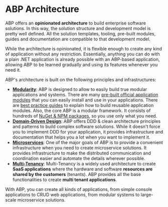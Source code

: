 # ABP Architecture

ABP offers an **opinionated architecture** to build enterprise software solutions. In this way, the solution structure and development model is pretty well defined. All the solution templates, tooling, pre-built modules, guides and documentation are compatible to that development model.

While the architecture is opinionated, it is flexible enough to create any kind of application without any restriction. Essentially, anything you can do with a plain .NET application is already possible with an ABP-based application, allowing ABP to be learned gradually and using its features whenever you need it.

ABP's architecture is built on the following principles and infrastructures:

* **[Modularity](./modularity/basics.md)**: ABP is designed to allow to easily build true modular applications and systems. There are many [pre-built official application modules](../../modules) that you can easily install and use in your applications. There are [best practice guides](./best-practices) to explain how to build reusable application modules. Also, the core ABP is a modular framework. It consists of hundreds of [NuGet & NPM packages](https://abp.io/packages), so you use only what you need.
* **[Domain-Driven Design](domain-driven-design)**: ABP offers DDD & clean architecture principles and patterns to build complex software solutions. While it doesn't force you to implement DDD for your application, it provides infrastructure and documentation that helps you a lot when you want to implement it.
* **[Microservices](microservices)**: One of the major goals of ABP is to provide a convenient infrastructure when you need to create microservice solutions. It provides infrastructure to make the distributed communication and coordination easier and automate the details wherever possible.
* **[Multi-Tenancy](multi-tenancy)**: Multi-Tenancy is a widely used architecture to create **SaaS applications** where the hardware and software **resources are shared by the customers** (tenants). ABP provides all the base functionalities to create **multi tenant applications**.

With ABP, you can create all kinds of applications, from simple console applications to CRUD web applications, from modular systems to large-scale microservice solutions.
